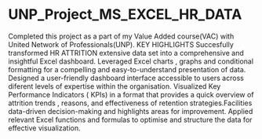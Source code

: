 # UNP_Project_MS_EXCEL_HR_DATA

Completed this project as a part of my Value Added course(VAC) with United Network of Professionals(UNP).
KEY HIGHLIGHTS
Succesfully transformed HR ATTRITION extensive data set into a comprehensive and insightful Excel dashboard.
Leveraged Excel charts , graphs and conditional formatting for a compelling and easy-to-understand presentation of data.
Designed a user-friendly dashboard interface accessible to users across diferent levels of expertise within the organisation.
Visualized Key Performance Indicators ( KPIs) in a format that provides a quick overview of attrition trends , reasons, and effectiveness of retention strategies.Facilities data-driven decision-making and highlights areas for improvement.
Applied relevant Excel functions and formulas to optimise and structure the data for effective visualization.
